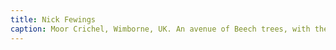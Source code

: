 ```yaml
---
title: Nick Fewings
caption: Moor Crichel, Wimborne, UK. An avenue of Beech trees, with their leaves turning golden brown in the Fall.
---
```

